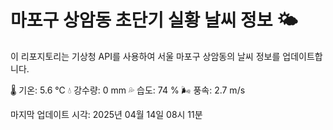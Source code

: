 
# 마포구 상암동 초단기 실황 날씨 정보 🌤️

이 리포지토리는 기상청 API를 사용하여 서울 마포구 상암동의 날씨 정보를 업데이트합니다. 

🌡️ 기온: 5.6 ℃
💧 강수량: 0 mm
💦 습도: 74 %
🌬️ 풍속: 2.7 m/s

마지막 업데이트 시각: 2025년 04월 14일 08시 11분    
